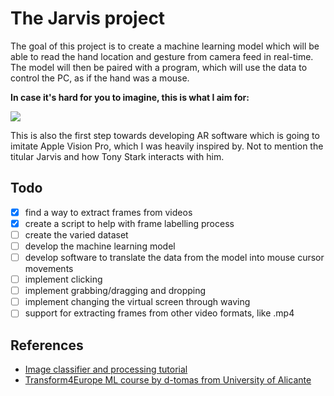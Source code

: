 # The Jarvis project
The goal of this project is to create a machine learning model which will be able to read the hand location and gesture from camera feed in real-time. The model will then be paired with a program, which will use the data to control the PC, as if the hand was a mouse.

**In case it's hard for you to imagine, this is what I aim for:**

![](https://media.giphy.com/media/g4sCZhKykg1z2/giphy.gif)

This is also the first step towards developing AR software which is going to imitate Apple Vision Pro, which I was heavily inspired by. Not to mention the titular Jarvis and how Tony Stark interacts with him.

## Todo
- [x] find a way to extract frames from videos
- [x] create a script to help with frame labelling process
- [ ] create the varied dataset
- [ ] develop the machine learning model
- [ ] develop software to translate the data from the model into mouse cursor movements
- [ ] implement clicking
- [ ] implement grabbing/dragging and dropping
- [ ] implement changing the virtual screen through waving
- [ ] support for extracting frames from other video formats, like .mp4

## References
- [Image classifier and processing tutorial](https://medium.com/analytics-vidhya/image-processing-with-python-applications-in-machine-learning-17d7aac6bc97)
- [Transform4Europe ML course by d-tomas from University of Alicante](https://github.com/d-tomas/transform4europe)